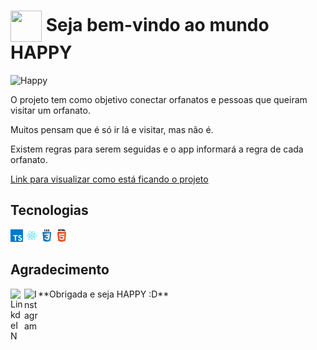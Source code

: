 
<h1> <img src= "https://img.icons8.com/plasticine/2x/rocket.png" width="50px" height="50px" align="center"/> Seja bem-vindo ao mundo HAPPY </h1>

![Happy](https://github.com/DeboraMSantos/web/blob/master/src/images/print-happy.jpeg)

O projeto tem como objetivo conectar orfanatos e pessoas que queiram visitar um orfanato.

Muitos pensam que é só ir lá e visitar, mas não é.

Existem regras para serem seguidas e o app informará a regra de cada orfanato.

[Link para visualizar como está ficando o projeto](https://debby-happy.vercel.app)

<h2> Tecnologias </h2>

<code><img height="20" src="https://raw.githubusercontent.com/github/explore/80688e429a7d4ef2fca1e82350fe8e3517d3494d/topics/typescript/typescript.png"></code>
<code><img height="20" src="https://raw.githubusercontent.com/github/explore/80688e429a7d4ef2fca1e82350fe8e3517d3494d/topics/react/react.png"></code>
<code><img height="20" src="https://raw.githubusercontent.com/github/explore/80688e429a7d4ef2fca1e82350fe8e3517d3494d/topics/css/css.png"></code>
<code><img height="20" src="https://raw.githubusercontent.com/github/explore/80688e429a7d4ef2fca1e82350fe8e3517d3494d/topics/html/html.png"></code>

<h2> Agradecimento </h2>
**Obrigada e seja HAPPY :D**

<a target="_blank" href="https://www.linkedin.com/in/d%C3%A9bora-moura-dos-santos-57813335/">
  <img align="left" alt="LinkdeIN" width="22px" src="https://cdn.jsdelivr.net/npm/simple-icons@v3/icons/linkedin.svg" />
</a>
<a target="_blank" href="https://www.instagram.com/deboramouradossantos/">
  <img align="left" alt="Instagram" width="22px" src="https://cdn.jsdelivr.net/npm/simple-icons@v3/icons/instagram.svg" />
</a> 


